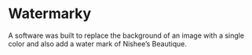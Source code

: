 ﻿# Watermarky
A software was built to replace the background of an image with a single color and also add a water mark of Nishee’s Beautique.
